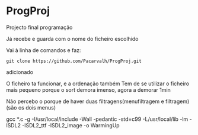 # ProgProj
Projecto final programação

Já recebe e guarda com o nome do ficheiro escolhido




Vai à linha de comandos e faz: 
```
git clone https://github.com/Pacarvalh/ProgProj.git
```  
adicionado

O ficheiro ta funcionar, e a ordenação também
Tem de se utilizar o ficheiro mais pequeno porque o sort demora imenso, agora a demorar 1min

Não percebo o porque de haver duas filtragens(menufiltragem e filtragem) (são os dois menus)

 gcc *.c -g -I/usr/local/include -Wall -pedantic -std=c99 -L/usr/local/lib -lm -lSDL2 -lSDL2_ttf -lSDL2_image -o WarmingUp


